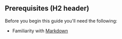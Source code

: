 ## Prerequisites (H2 header)

Before you begin this guide you'll need the following:

- Familiarity with [Markdown](${PRIVATE_LINK_1})